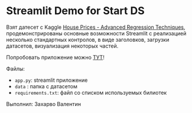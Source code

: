 # Streamlit Demo for Start DS

Взят датесет с Kaggle [House Prices - Advanced Regression Techniques](https://www.kaggle.com/competitions/house-prices-advanced-regression-techniques/), продемонстрированы основные возможности Streamlit с реализацией несколько стандартных контролов, в виде заголовков, загрузки датасетов, визуализация некоторых частей.

Попробовать приложение можно [ТУТ](https://appkaggle-xaqx8ssknixgqgew7v9wgq.streamlit.app/)!

Файлы:

- `app.py`: streamlit приложение
- `data` : папка с датасетом
- `requirements.txt`:  файл со списком используемых билиотек

Выполнил: Захарво Валентин
